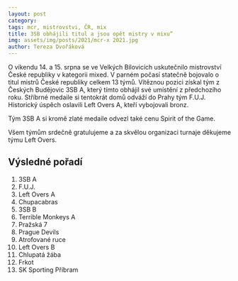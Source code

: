 ```yaml
---
layout: post
category:
tags: mcr, mistrovstvi, ČR, mix
title: 3SB obhájili titul a jsou opět mistry v mixu”
img: assets/img/posts/2021/mcr-x 2021.jpg
author: Tereza Dvořáková
---
```

O víkendu 14. a 15. srpna se ve Velkých Bílovicích uskutečnilo mistrovství České republiky v kategorii mixed. V parném počasí statečně bojovalo o titul mistrů České republiky celkem 13 týmů. Vítěznou pozici získal tým z Českých Budějovic 3SB A, který tímto obhájil své umístění z předchozího roku. Stříbrné medaile si tentokrát domů odváží do Prahy tým F.U.J. Historický úspěch oslavili Left Overs A, kteří vybojovali bronz.

Tým 3SB A si kromě zlaté medaile odvezl také cenu Spirit of the Game.

Všem týmům srdečně gratulujeme a za skvělou organizaci turnaje děkujeme týmu Left Overs.

## Výsledné pořadí
1. 3SB A
2. F.U.J.
3. Left Overs A
4. Chupacabras
5. 3SB B
6. Terrible Monkeys A
7. Pražská 7
8. Prague Devils
9. Atrofované ruce
10. Left Overs B
11. Chlupatá žába
12. Frkot
13. SK Sporting Příbram

